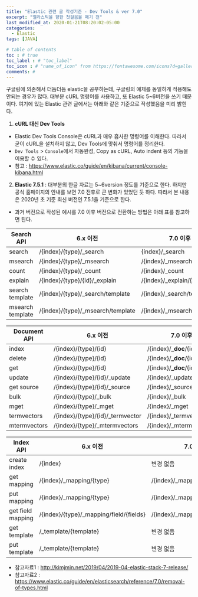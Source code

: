 ```yaml
---
title: "Elastic 관련 글 작성기준 - Dev Tools & ver 7.0"
excerpt: "엘라스틱을 향한 첫걸음을 떼기 전"
last_modified_at: 2020-01-21T08:20:02-05:00
categories:
  - Elastic
tags: [JAVA]

# table of contents
toc : # true
toc_label : # "toc_label"
toc_icon : # "name_of_icon" from https://fontawesome.com/icons?d=gallery&s=solid&m=free
comments: # 
---
```


구글링에 의존해서 더듬더듬 elastic을 공부하는데, 구글링의 예제를 동일하게 적용해도 안되는 경우가 많다. 대부분 cURL 명령어를 사용하고, 또 Elastic 5~6버전을 쓰기 때문이다. 
여기에 있는 Elastic 관련 글에서는 아래와 같은 기준으로 작성했음을 미리 밝힌다.

1. **cURL 대신 Dev Tools** 
- Elastic Dev Tools Console은 cURL과 매우 흡사한 명령어를 이해한다. 따라서 굳이 cURL을 설치하지 않고, Dev Tools에 맞춰서 명령어를 정리한다.
- `Dev Tools` > `Console`에서 자동완성, Copy as cURL, Auto indent 등의 기능을 이용할 수 있다.
- 참고 : https://www.elastic.co/guide/en/kibana/current/console-kibana.html

2. **Elastic 7.5.1** : 대부분의 한글 자료는 5~6version 정도를 기준으로 한다. 하지만 공식 홈페이지의 안내를 보면 7.0 전후로 큰 변화가 있었던 듯 하다. 따라서 본 내용은 2020년 초 기준 최신 버전인 7.5.1을 기준으로 한다.
- 과거 버전으로 작성된 예시를 7.0 이후 버전으로 전환하는 방법은 아래 표를 참고하면 된다.

| Search API       | 6.x 이전                          | 7.0 이후                   |
| ---------------- | --------------------------------- | -------------------------- |
| search           | /{index}/{type}/_search           | {index}/_search            |
| msearch          | /{index}/{type}/_msearch          | /{index}/_msearch          |
| count            | /{index}/{type}/_count            | /{index}/_count            |
| explain          | /{index}/{type}/{id}/_explain     | /{index}/_explain/{id}     |
| search template  | /{index}/{type}/_search/template  | /{index}/_search/template  |
| msearch template | /{index}/{type}/_msearch/template | /{index}/_msearch/template |

| Document API | 6.x 이전                         | 7.0 이후                  |
| ------------ | -------------------------------- | ------------------------- |
| index        | /{index}/{type}/{id}             | /{index}/**_doc**/{id}    |
| delete       | /{index}/{type}/{id}             | /{index}/**_doc**/{id}    |
| get          | /{index}/{type}/{id}             | /{index}/**_doc**/{id}    |
| update       | /{index}/{type}/{id}/_update     | /{index}/_update/{id}     |
| get source   | /{index}/{type}/{id}/_source     | /{index}/_source/{id}     |
| bulk         | /{index}/{type}/_bulk            | /{index}/_bulk            |
| mget         | /{index}/{type}/_mget            | /{index}/_mget            |
| termvectors  | /{index}/{type}/{id}/_termvector | /{index}/_termvector/{id} |
| mtermvectors | /{index}/{type}/_mtermvectors    | /{index}/_mtermvectors    |

| Index API         | 6.x 이전                                | 7.0 이후                         |
| ----------------- | --------------------------------------- | -------------------------------- |
| create index      | /{index}                                | 변경 없음                        |
| get mapping       | /{index}/_mapping/{type}                | /{index}/_mapping                |
| put mapping       | /{index}/_mapping/{type}                | /{index}/_mapping                |
| get field mapping | /{index}/{type}/_mapping/field/{fields} | /{index}/_mapping/field/{fields} |
| get template      | /_template/{template}                   | 변경 없음                        |
| put template      | /_template/{template}                   | 변경 없음                        |

- 참고자료1 : http://kimjmin.net/2019/04/2019-04-elastic-stack-7-release/
- 참고자료2 : https://www.elastic.co/guide/en/elasticsearch/reference/7.0/removal-of-types.html

